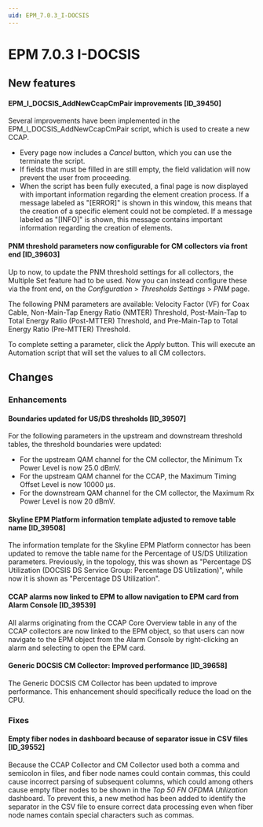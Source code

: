 ```yaml
---
uid: EPM_7.0.3_I-DOCSIS
---
```


# EPM 7.0.3 I-DOCSIS

## New features

#### EPM_I_DOCSIS_AddNewCcapCmPair improvements [ID_39450]

Several improvements have been implemented in the EPM_I_DOCSIS_AddNewCcapCmPair script, which is used to create a new CCAP.

- Every page now includes a *Cancel* button, which you can use the terminate the script.
- If fields that must be filled in are still empty, the field validation will now prevent the user from proceeding.
- When the script has been fully executed, a final page is now displayed with important information regarding the element creation process. If a message labeled as "[ERROR]" is shown in this window, this means that the creation of a specific element could not be completed. If a message labeled as "[INFO]" is shown, this message contains important information regarding the creation of elements.

#### PNM threshold parameters now configurable for CM collectors via front end [ID_39603]

Up to now, to update the PNM threshold settings for all collectors, the Multiple Set feature had to be used. Now you can instead configure these via the front end, on the *Configuration* > *Thresholds Settings* > *PNM* page.

The following PNM parameters are available: Velocity Factor (VF) for Coax Cable, Non-Main-Tap Energy Ratio (NMTER) Threshold, Post-Main-Tap to Total Energy Ratio (Post-MTTER) Threshold, and Pre-Main-Tap to Total Energy Ratio (Pre-MTTER) Threshold.

To complete setting a parameter, click the *Apply* button. This will execute an Automation script that will set the values to all CM collectors.

## Changes

### Enhancements

#### Boundaries updated for US/DS thresholds [ID_39507]

For the following parameters in the upstream and downstream threshold tables, the threshold boundaries were updated:

- For the upstream QAM channel for the CM collector, the Minimum Tx Power Level is now 25.0 dBmV.
- For the upstream QAM channel for the CCAP, the Maximum Timing Offset Level is now 10000 µs.
- For the downstream QAM channel for the CM collector, the Maximum Rx Power Level is now 20 dBmV.

#### Skyline EPM Platform information template adjusted to remove table name [ID_39508]

​The information template for the Skyline EPM Platform connector has been updated to remove the table name for the Percentage of US/DS Utilization parameters. Previously, in the topology, this was shown as "Percentage DS Utilization (DOCSIS DS Service Group: Percentage DS Utilization)", while now it is shown as "Percentage DS Utilization".

#### CCAP alarms now linked to EPM to allow navigation to EPM card from Alarm Console [ID_39539]

All alarms originating from the CCAP Core Overview table in any of the CCAP collectors are now linked to the EPM object, so that users can now navigate to the EPM object from the Alarm Console by right-clicking an alarm and selecting to open the EPM card.

#### Generic DOCSIS CM Collector: Improved performance [ID_39658]

The Generic DOCSIS CM Collector has been updated to improve performance. This enhancement should specifically reduce the load on the CPU.

### Fixes

#### Empty fiber nodes in dashboard because of separator issue in CSV files [ID_39552]

Because the CCAP Collector and CM Collector used both a comma and semicolon in files, and fiber node names could contain commas, this could cause incorrect parsing of subsequent columns, which could among others cause empty fiber nodes to be shown in the *Top 50 FN OFDMA Utilization* dashboard. To prevent this, a new method has been added to identify the separator in the CSV file to ensure correct data processing even when fiber node names contain special characters such as commas.
